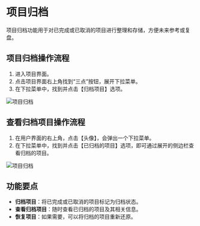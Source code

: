 # 项目归档

项目归档功能用于对已完成或已取消的项目进行整理和存储，方便未来参考或复盘。

## 项目归档操作流程
1. 进入项目界面。
2. 点击项目界面右上角找到“三点”按钮，展开下拉菜单。
3. 在下拉菜单中，找到并点击【归档项目】选项。

![项目归档](/images/zh/pro_control_1.png)

## 查看归档项目操作流程
1. 在用户界面的右上角，点击【头像】，会弹出一个下拉菜单。
2. 在下拉菜单中，找到并点击【已归档的项目】选项，即可通过展开的侧边栏查看归档的项目。


![项目归档](/images/zh/pro_archi.png)


## 功能要点
- **归档项目**：将已完成或已取消的项目标记为归档状态。
- **查看归档项目**：随时查看已归档的项目及其相关信息。
- **恢复项目**：如果需要，可以将归档的项目重新还原。
